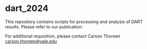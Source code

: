 # dart_2024
This repository contains scripts for processing and analysis of DART results. Please refer to our publication:

For additional requisition, please contact Carson Thoreen carson.thoreen@yale.edu

